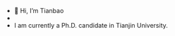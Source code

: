 - 👋 Hi, I’m Tianbao
- 
- I am currently a Ph.D. candidate in Tianjin University.



<!---
tianbao-li/tianbao-li is a ✨ special ✨ repository because its `README.md` (this file) appears on your GitHub profile.
You can click the Preview link to take a look at your changes.
--->
